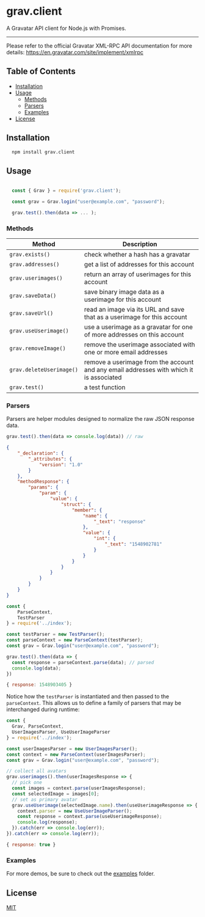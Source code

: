# grav.client

 A Gravatar API client for Node.js with Promises.
 
 ---
 
 Please refer to the official Gravatar XML-RPC API documentation for more details:
 https://en.gravatar.com/site/implement/xmlrpc

## Table of Contents

- [Installation](#Installation)
- [Usage](#Usage)
    + [Methods](#Methods)
    + [Parsers](#Parsers)
    + [Examples](#Examples)
- [License](#License)


## Installation

```sh
  npm install grav.client
```

## Usage

```javascript
 
  const { Grav } = require('grav.client');

  const grav = Grav.login("user@example.com", "password");

  grav.test().then(data => ... );

 ```
 
### Methods
 
|Method     | Description  |
|-----------|--------------|
| `grav.exists()` | check whether a hash has a gravatar |
| `grav.addresses()` | get a list of addresses for this account |
| `grav.userimages()` | return an array of userimages for this account |
| `grav.saveData()` | save binary image data as a userimage for this account  |
| `grav.saveUrl()` | read an image via its URL and save that as a userimage for this account |
| `grav.useUserimage()` | use a userimage as a gravatar for one of more addresses on this account |
| `grav.removeImage()` | remove the userimage associated with one or more email addresses |
| `grav.deleteUserimage()` | remove a userimage from the account and any email addresses with which it is associated |
| `grav.test()` | a test function |
 
### Parsers

Parsers are helper modules designed to normalize the raw JSON response data.

```js
grav.test().then(data => console.log(data)) // raw
```
```json
{
    "_declaration": {
        "_attributes": {
            "version": "1.0"
        }
    },
    "methodResponse": {
        "params": {
            "param": {
                "value": {
                    "struct": {
                        "member": {
                            "name": {
                                "_text": "response"
                            },
                            "value": {
                                "int": {
                                    "_text": "1548902781"
                                }
                            }
                        }
                    }
                }
            }
        }
    }
}
```

```js
const { 
    ParseContext,
    TestParser
} = require('../index');

const testParser = new TestParser();
const parseContext = new ParseContext(testParser);
const grav = Grav.login("user@example.com", "password");

grav.test().then(data => {
  const response = parseContext.parse(data); // parsed
  console.log(data);
})
```

```js
{ response: 1548903405 }
```

Notice how the `testParser` is instantiated and then passed to the `parseContext`. This allows us to define a family of parsers that may be interchanged during runtime:

```js
const {
  Grav, ParseContext,
  UserImagesParser, UseUserImageParser
} = require('../index');

const userImagesParser = new UserImagesParser();
const context = new ParseContext(userImagesParser);
const grav = Grav.login("user@example.com", "password");

// collect all avatars
grav.userimages().then(userImagesResponse => {
  // pick one
  const images = context.parse(userImagesResponse);
  const selectedImage = images[0];
  // set as primary avatar
  grav.useUserimage(selectedImage.name).then(useUserimageResponse => {
    context.parser = new UseUserImageParser();
    const response = context.parse(useUserimageResponse);
    console.log(response);
  }).catch(err => console.log(err));
}).catch(err => console.log(err));
```
```js
{ response: true }
```

### Examples
 
 For more demos, be sure to check out the [examples](https://github.com/mrtillman/grav.client/tree/master/examples) folder.

## License
[MIT](https://github.com/mrtillman/grav.client/blob/master/LICENSE.md)
